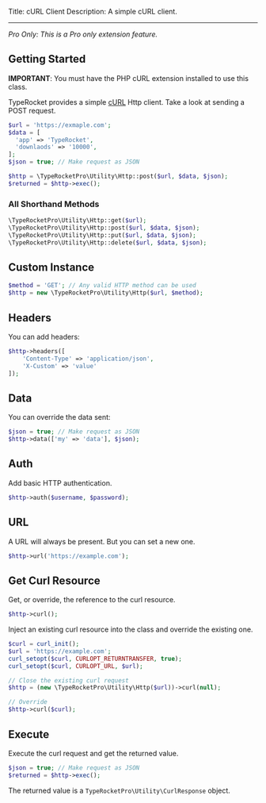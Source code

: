 Title: cURL Client
Description: A simple cURL client.

---

*Pro Only: This is a Pro only extension feature.*

## Getting Started

**IMPORTANT**: You must have the PHP cURL extension installed to use this class.

TypeRocket provides a simple [cURL]([https://www.php.net/manual/en/book.curl.php](https://www.php.net/manual/en/book.curl.php)) Http client. Take a look at sending a POST request.

```php
$url = 'https://exmaple.com';  
$data = [  
  'app' => 'TypeRocket',  
  'downlaods' => '10000',  
];  
$json = true; // Make request as JSON

$http = \TypeRocketPro\Utility\Http::post($url, $data, $json);
$returned = $http->exec();
```

### All Shorthand Methods

```php
\TypeRocketPro\Utility\Http::get($url);
\TypeRocketPro\Utility\Http::post($url, $data, $json);
\TypeRocketPro\Utility\Http::put($url, $data, $json);
\TypeRocketPro\Utility\Http::delete($url, $data, $json);
```

## Custom Instance

```php
$method = 'GET'; // Any valid HTTP method can be used
$http = new \TypeRocketPro\Utility\Http($url, $method);
```

## Headers

You can add headers:

```php
$http->headers([
    'Content-Type' => 'application/json',
	'X-Custom' => 'value'
]);
```

## Data

You can override the data sent:

```php
$json = true; // Make request as JSON
$http->data(['my' => 'data'], $json);
```

## Auth

Add basic HTTP authentication.

```php
$http->auth($username, $password);
```

## URL

A URL will always be present. But you can set a new one.

```php
$http->url('https://example.com');
```

## Get Curl Resource

Get, or override, the reference to the curl resource.

```php
$http->curl();
```

Inject an existing curl resource into the class and override the existing one.

```php
$curl = curl_init();
$url = 'https://example.com';
curl_setopt($curl, CURLOPT_RETURNTRANSFER, true);
curl_setopt($curl, CURLOPT_URL, $url);

// Close the existing curl request
$http = (new \TypeRocketPro\Utility\Http($url))->curl(null);

// Override
$http->curl($curl);
```

## Execute

Execute the curl request and get the returned value.

```php
$json = true; // Make request as JSON
$returned = $http->exec();
```

The returned value is a `TypeRocketPro\Utility\CurlResponse` object.

